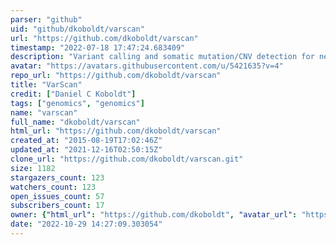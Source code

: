 ```yaml
---
parser: "github"
uid: "github/dkoboldt/varscan"
url: "https://github.com/dkoboldt/varscan"
timestamp: "2022-07-18 17:47:24.683409"
description: "Variant calling and somatic mutation/CNV detection for next-generation sequencing data"
avatar: "https://avatars.githubusercontent.com/u/5421635?v=4"
repo_url: "https://github.com/dkoboldt/varscan"
title: "VarScan"
credit: ["Daniel C Koboldt"]
tags: ["genomics", "genomics"]
name: "varscan"
full_name: "dkoboldt/varscan"
html_url: "https://github.com/dkoboldt/varscan"
created_at: "2015-08-19T17:02:46Z"
updated_at: "2021-12-16T02:50:15Z"
clone_url: "https://github.com/dkoboldt/varscan.git"
size: 1182
stargazers_count: 123
watchers_count: 123
open_issues_count: 57
subscribers_count: 17
owner: {"html_url": "https://github.com/dkoboldt", "avatar_url": "https://avatars.githubusercontent.com/u/5421635?v=4", "login": "dkoboldt", "type": "User"}
date: "2022-10-29 14:27:09.303054"
---
```

